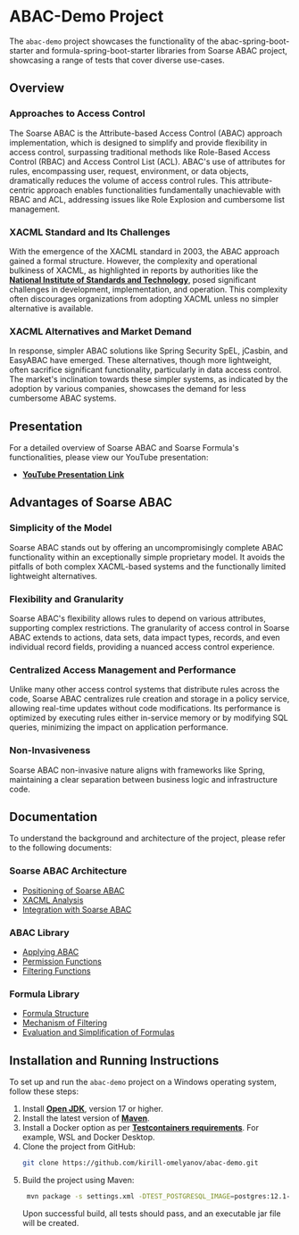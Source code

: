 # ABAC-Demo Project

The `abac-demo` project showcases the functionality of the abac-spring-boot-starter and formula-spring-boot-starter libraries from Soarse ABAC project, showcasing a range of tests that cover diverse use-cases.


## Overview

### Approaches to Access Control

The Soarse ABAC is the Attribute-based Access Control (ABAC) approach implementation, which is designed to simplify and provide flexibility in access
control, surpassing traditional methods like Role-Based Access Control (RBAC) and Access Control List (ACL). ABAC's use of attributes for rules,
encompassing user, request, environment, or data objects, dramatically reduces the volume of access control rules. This attribute-centric approach
enables functionalities fundamentally unachievable with RBAC and ACL, addressing issues like Role Explosion and cumbersome list management.

### XACML Standard and Its Challenges

With the emergence of the XACML standard in 2003, the ABAC approach gained a formal structure. However, the complexity and operational bulkiness of
XACML, as highlighted in reports by authorities like the **[National Institute of Standards and Technology](https://nvlpubs.nist.gov/nistpubs/specialpublications/NIST.sp.800-162.pdf)**, posed significant challenges in development,
implementation, and operation. This complexity often discourages organizations from adopting XACML unless no simpler alternative is available.

### XACML Alternatives and Market Demand

In response, simpler ABAC solutions like Spring Security SpEL, jCasbin, and EasyABAC have emerged. These alternatives, though more lightweight, often
sacrifice significant functionality, particularly in data access control. The market's inclination towards these simpler systems, as indicated by the
adoption by various companies, showcases the demand for less cumbersome ABAC systems.

## Presentation
For a detailed overview of Soarse ABAC and Soarse Formula's functionalities, please view our YouTube presentation:
- **[YouTube Presentation Link](https://youtu.be/H_C7lUaVlX4)**

## Advantages of Soarse ABAC

### Simplicity of the Model

Soarse ABAC stands out by offering an uncompromisingly complete ABAC functionality within an exceptionally simple proprietary model. It avoids the
pitfalls of both complex XACML-based systems and the functionally limited lightweight alternatives.

### Flexibility and Granularity

Soarse ABAC's flexibility allows rules to depend on various attributes, supporting complex restrictions. The granularity of access control in Soarse ABAC
extends to actions, data sets, data impact types, records, and even individual record fields, providing a nuanced access control experience.

### Centralized Access Management and Performance

Unlike many other access control systems that distribute rules across the code, Soarse ABAC centralizes rule creation and storage in a policy service, allowing
real-time updates without code modifications. Its performance is optimized by executing rules either in-service memory or by modifying SQL queries,
minimizing the impact on application performance.

### Non-Invasiveness

Soarse ABAC non-invasive nature aligns with frameworks like Spring, maintaining a clear separation between business logic and infrastructure code.

## Documentation
To understand the background and architecture of the project, please refer to the following documents:

### **Soarse ABAC Architecture**

- [Positioning of Soarse ABAC](https://drive.google.com/file/d/1qKoPvp-0JQvDT0ZqykFxGdLkhdAzZ1US/view?usp=drive_link)
- [XACML Analysis](https://drive.google.com/file/d/1SAMqPb4akguPs4RUvUGxx-LB2qdGLZ3X/view?usp=sharing)
- [Integration with Soarse ABAC](https://drive.google.com/file/d/14yMHUujAFE05Pyl5_lQTjKHnmTpnPUet/view?usp=sharing)

### **ABAC Library**

- [Applying ABAC](https://drive.google.com/file/d/1YrDyqgSL9Acpq5rDltVP9j4LjHHBApKX/view?usp=sharing)
- [Permission Functions](https://drive.google.com/file/d/1Mu8HhBUfpI05C2yMxNJ5RlMy5XvOFtMx/view?usp=sharing)
- [Filtering Functions](https://drive.google.com/file/d/1GDRj3QV9W9kNSuufi7boTirQqh8tU-eq/view?usp=sharing)

### **Formula Library**

- [Formula Structure](https://drive.google.com/file/d/1x83c6qpJYCsh04N_7P87GM77uwsPz28-/view?usp=sharing)
- [Mechanism of Filtering](https://drive.google.com/file/d/13gTzW7anACbS7dQGdK_mZQZABnJYDxtM/view?usp=sharing)
- [Evaluation and Simplification of Formulas](https://drive.google.com/file/d/1Dm1szQTATXdkVnOdMmpt_kk6I9PkCY_t/view?usp=sharing)

## Installation and Running Instructions

To set up and run the `abac-demo` project on a Windows operating system, follow these steps:

1. Install **[Open JDK](https://openjdk.org/)**, version 17 or higher.
2. Install the latest version of **[Maven](https://maven.apache.org/)**.
3. Install a Docker option as per **[Testcontainers requirements](https://www.testcontainers.org/supported_docker_environment/)**. For example, WSL
   and Docker Desktop.
4. Clone the project from GitHub:
   ```bash
   git clone https://github.com/kirill-omelyanov/abac-demo.git
   ```
5. Build the project using Maven:
   ```bash
    mvn package -s settings.xml -DTEST_POSTGRESQL_IMAGE=postgres:12.1-alpine
   ```
   Upon successful build, all tests should pass, and an executable jar file will be created.
